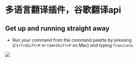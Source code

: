 # 多语言翻译插件，谷歌翻译api

## Get up and running straight away

* Run your command from the command palette by pressing (`Ctrl+Shift+P` or `Cmd+Shift+P` on Mac) and typing `Translate`.

![](https://github.com/leizelong/translate/blob/master/media/action.gif?raw=true)

